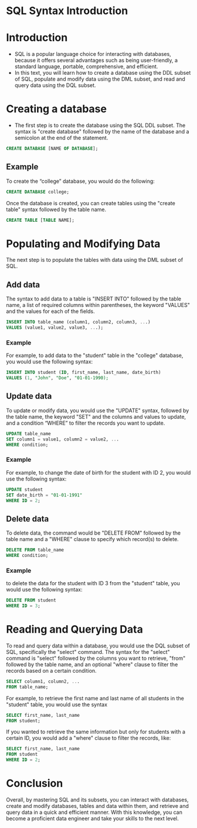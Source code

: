 # SQL Syntax Introduction

# Introduction

- SQL is a popular language choice for interacting with databases, because it offers several advantages such as being user-friendly, a standard language, portable, comprehensive, and efficient.
- In this text, you will learn how to create a database using the DDL subset of SQL, populate and modify data using the DML subset, and read and query data using the DQL subset.

# Creating a database

- The first step is to create the database using the SQL DDL subset. The syntax is "create database" followed by the name of the database and a semicolon at the end of the statement.

```sql
CREATE DATABASE [NAME OF DATABASE];
```

## Example

To create the “college” database, you would do the following:

```sql
CREATE DATABASE college;
```

Once the database is created, you can create tables using the "create table" syntax followed by the table name.

```sql
CREATE TABLE [TABLE NAME];
```

# Populating and Modifying Data

The next step is to populate the tables with data using the DML subset of SQL. 

## Add data

The syntax to add data to a table is "INSERT INTO" followed by the table name, a list of required columns within parentheses, the keyword "VALUES" and the values for each of the fields.

```sql
INSERT INTO table_name (column1, column2, column3, ...)
VALUES (value1, value2, value3, ...);
```

### Example

For example, to add data to the "student" table in the "college" database, you would use the following syntax:

```sql
INSERT INTO student (ID, first_name, last_name, date_birth)
VALUES (1, "John", "Doe", "01-01-1990);
```

## Update data

To update or modify data, you would use the "UPDATE" syntax, followed by the table name, the keyword "SET" and the columns and values to update, and a condition “WHERE” to filter the records you want to update.

```sql
UPDATE table_name
SET column1 = value1, column2 = value2, ...
WHERE condition;
```

### Example

For example, to change the date of birth for the student with ID 2, you would use the following syntax:

```sql
UPDATE student
SET date_birth = "01-01-1991"
WHERE ID = 2;
```

## Delete data

To delete data, the command would be "DELETE FROM" followed by the table name and a "WHERE" clause to specify which record(s) to delete.

```sql
DELETE FROM table_name 
WHERE condition;
```

### Example

to delete the data for the student with ID 3 from the "student" table, you would use the following syntax:

```sql
DELETE FROM student
WHERE ID = 3;
```

# Reading and Querying Data

To read and query data within a database, you would use the DQL subset of SQL, specifically the "select" command. The syntax for the "select" command is "select" followed by the columns you want to retrieve, "from" followed by the table name, and an optional "where" clause to filter the records based on a certain condition.

```sql
SELECT column1, column2, ...
FROM table_name;
```

For example, to retrieve the first name and last name of all students in the "student" table, you would use the syntax

```sql
SELECT first_name, last_name
FROM student;
```

If you wanted to retrieve the same information but only for students with a certain ID, you would add a "where" clause to filter the records, like:

```sql
SELECT first_name, last_name
FROM student
WHERE ID = 2;
```

# Conclusion

Overall, by mastering SQL and its subsets, you can interact with databases, create and modify databases, tables and data within them, and retrieve and query data in a quick and efficient manner. With this knowledge, you can become a proficient data engineer and take your skills to the next level.